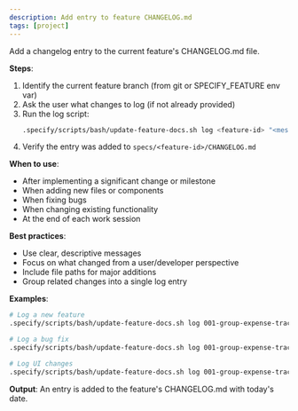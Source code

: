```yaml
---
description: Add entry to feature CHANGELOG.md
tags: [project]
---
```


Add a changelog entry to the current feature's CHANGELOG.md file.

**Steps**:

1. Identify the current feature branch (from git or SPECIFY_FEATURE env var)
2. Ask the user what changes to log (if not already provided)
3. Run the log script:
   ```bash
   .specify/scripts/bash/update-feature-docs.sh log <feature-id> "<message>"
   ```
4. Verify the entry was added to `specs/<feature-id>/CHANGELOG.md`

**When to use**:
- After implementing a significant change or milestone
- When adding new files or components
- When fixing bugs
- When changing existing functionality
- At the end of each work session

**Best practices**:
- Use clear, descriptive messages
- Focus on what changed from a user/developer perspective
- Include file paths for major additions
- Group related changes into a single log entry

**Examples**:
```bash
# Log a new feature
.specify/scripts/bash/update-feature-docs.sh log 001-group-expense-tracker "Added expense form with validation"

# Log a bug fix
.specify/scripts/bash/update-feature-docs.sh log 001-group-expense-tracker "Fixed decimal precision in split calculations"

# Log UI changes
.specify/scripts/bash/update-feature-docs.sh log 001-group-expense-tracker "Updated settlement page layout with improved color coding"
```

**Output**: An entry is added to the feature's CHANGELOG.md with today's date.
